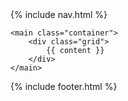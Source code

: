<!DOCTYPE html>
<html lang="en">
<head>
    <meta charset="UTF-8">
    <meta name="viewport" content="width=device-width, initial-scale=1">
    <link rel="stylesheet" href="https://cdn.jsdelivr.net/npm/@picocss/pico@1/css/pico.min.css">
    <title>{{ title }}</title>
</head>
<body>
    {% include nav.html %} 
    
    <main class="container">
        <div class="grid">
            {{ content }}
        </div>
    </main>
   
{% include footer.html %}
    
</body>
</html>

